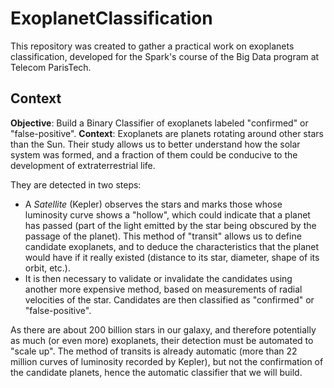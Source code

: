 # ExoplanetClassification
This repository was created to gather a practical work on exoplanets classification, developed for the Spark's course of the Big Data program at Telecom ParisTech. 

## Context
**Objective**: Build a Binary Classifier of exoplanets labeled "confirmed" or "false-positive".
**Context**: Exoplanets are planets rotating around other stars than the Sun. Their study allows us to better understand how the solar system was formed, and a fraction of them could be conducive to the development of extraterrestrial life. 

They are detected in two steps:
* A *Satellite* (Kepler) observes the stars and marks those whose luminosity curve shows a "hollow", which could indicate that a planet has passed (part of the light emitted by the star being obscured by the passage of the planet). This method of "transit" allows us to define candidate exoplanets, and to deduce the characteristics that the planet would have if it really existed (distance to its star, diameter, shape of its orbit, etc.).
* It is then necessary to validate or invalidate the candidates using another more expensive method, based on measurements of radial velocities of the star. Candidates are then classified as "confirmed" or "false-positive".

As there are about 200 billion stars in our galaxy, and therefore potentially as much (or even more) exoplanets, their detection must be automated to "scale up". The method of transits is already automatic (more than 22 million curves of luminosity recorded by Kepler), but not the confirmation of the candidate planets, hence the automatic classifier that we will build.
